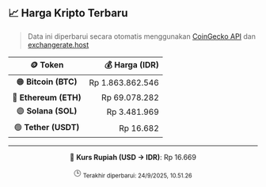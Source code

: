 

<!-- HARGA_KRIPTO -->
## 📈 Harga Kripto Terbaru

> Data ini diperbarui secara otomatis menggunakan [CoinGecko API](https://www.coingecko.com/) dan [exchangerate.host](https://exchangerate.host/)

<div align="center">

| 🪙 Token | 💰 Harga (IDR) |
|:------:|---------------:|
| 🟠 **Bitcoin (BTC)**   | Rp 1.863.862.546 |
| 🔵 **Ethereum (ETH)**  | Rp 69.078.282 |
| 🟣 **Solana (SOL)**    | Rp 3.481.969 |
| 🟢 **Tether (USDT)**   | Rp 16.682 |

---

💱 **Kurs Rupiah (USD → IDR)**: Rp 16.669

🕒 <sub>Terakhir diperbarui: 24/9/2025, 10.51.26</sub>

</div>
<!-- /HARGA_KRIPTO -->